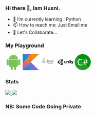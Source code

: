 ### Hi there 👋, Iam Husni.    

- 🌱 I’m currently learning : Python  
- 📫 How to reach me: Just Email me  
- 🔭 Let's Collaborate...  

### My Playground   
<code><img height="50" src="https://raw.githubusercontent.com/github/explore/80688e429a7d4ef2fca1e82350fe8e3517d3494d/topics/android/android.png"></code>
<code><img height="50" src="https://raw.githubusercontent.com/github/explore/80688e429a7d4ef2fca1e82350fe8e3517d3494d/topics/kotlin/kotlin.png"></code>
<code><img height="50" src="https://raw.githubusercontent.com/github/explore/80688e429a7d4ef2fca1e82350fe8e3517d3494d/topics/java/java.png"></code>
<code><img height="50" src="https://raw.githubusercontent.com/github/explore/80688e429a7d4ef2fca1e82350fe8e3517d3494d/topics/unity/unity.png"></code>
<code><img height="50" src="https://raw.githubusercontent.com/github/explore/80688e429a7d4ef2fca1e82350fe8e3517d3494d/topics/csharp/csharp.png"></code>  

### Stats  
<a href="https://github.com/whoishusni">
  <img height="180em" src="https://github-readme-stats.vercel.app/api?username=whoishusni&theme=default&show_icons=true" />
  <img height="180em" src="https://github-readme-stats.vercel.app/api/top-langs/?username=whoishusni&theme=default&layout=compact" />
</a>  

### NB: Some Code Going Private
